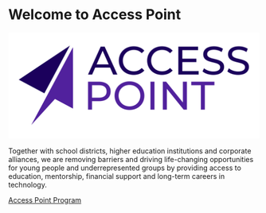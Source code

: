 # Welcome to Access Point

![Access_Point_Logo](https://github.com/Access-Point-Program/.github/blob/main/profile/Logo.png)

Together with school districts, higher education institutions and corporate alliances, we are removing barriers and driving life-changing opportunities for young people and underrepresented groups by providing access to education, mentorship, financial support and long-term careers in technology.

[Access Point Program](https://accesspointprogram.com/) 